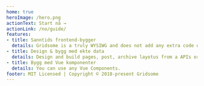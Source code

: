 ```yaml
---
home: true
heroImage: /hero.png
actionText: Start nå →
actionLink: /no/guide/
features:
- title: Sanntids frontend-bygger
  details: Gridsome is a truly WYSIWG and does not add any extra code or fuzz. What you see is what you really get.
- title: Design & bygg med ekte data
  details: Design and build pages, post, archive layotus from a APIs or Headless CMS. Just connect a source and start designing.
- title: Bygg med Vue komponenter
  details: You can use any Vue Components.
footer: MIT Licensed | Copyright © 2018-present Gridsome
---
```

